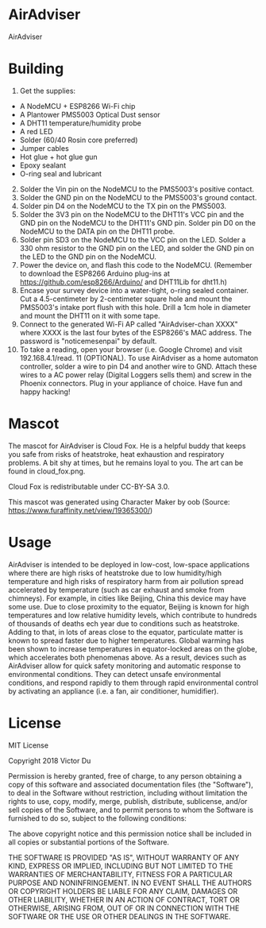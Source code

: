 # AirAdviser

AirAdviser

# Building
1. Get the supplies:
  - A NodeMCU + ESP8266 Wi-Fi chip
  - A Plantower PMS5003 Optical Dust sensor
  - A DHT11 temperature/humidity probe
  - A red LED
  - Solder (60/40 Rosin core preferred)
  - Jumper cables
  - Hot glue + hot glue gun
  - Epoxy sealant
  - O-ring seal and lubricant
2. Solder the Vin pin on the NodeMCU to the PMS5003's positive contact.
3. Solder the GND pin on the NodeMCU to the PMS5003's ground contact.
4. Solder pin D4 on the NodeMCU to the TX pin on the PMS5003.
5. Solder the 3V3 pin on the NodeMCU to the DHT11's VCC pin and the GND pin on the NodeMCU to the DHT11's GND pin. Solder pin D0 on the NodeMCU to the DATA pin on the DHT11 probe.
6. Solder pin SD3 on the NodeMCU to the VCC pin on the LED. Solder a 330 ohm resistor to the GND pin on the LED, and solder the GND pin on the LED to the GND pin on the NodeMCU.
7. Power the device on, and flash this code to the NodeMCU. (Remember to download the ESP8266 Arduino plug-ins at https://github.com/esp8266/Arduino/ and DHT11Lib for dht11.h)
8. Encase your survey device into a water-tight, o-ring sealed container. Cut a 4.5-centimeter by 2-centimeter square hole and mount the PMS5003's intake port flush with this hole. Drill a 1cm hole in diameter and mount the DHT11 on it with some tape.
9. Connect to the generated Wi-Fi AP called "AirAdviser-chan XXXX" where XXXX is the last four bytes of the ESP8266's MAC address. The password is "noticemesenpai" by default.
10. To take a reading, open your browser (i.e. Google Chrome) and visit 192.168.4.1/read.
11 (OPTIONAL). To use AirAdviser as a home automaton controller, solder a wire to pin D4 and another wire to GND. Attach these wires to a AC power relay (Digital Loggers sells them) and screw in the Phoenix connectors. Plug in your appliance of choice. Have fun and happy hacking!

# Mascot
The mascot for AirAdviser is Cloud Fox. He is a helpful buddy that keeps you safe from risks of heatstroke, heat exhaustion and respiratory problems. A bit shy at times, but he remains loyal to you. The art can be found in cloud_fox.png. 

Cloud Fox is redistributable under CC-BY-SA 3.0.

This mascot was generated using Character Maker by oob (Source: https://www.furaffinity.net/view/19365300/)

# Usage
AirAdviser is intended to be deployed in low-cost, low-space applications where there are high risks of heatstroke due to low humidity/high temperature and high risks of respiratory harm from air pollution spread accelerated by temperature (such as car exhaust and smoke from chimneys). For example, in cities like Beijing, China this device may have some use. Due to close proximity to the equator, Beijing is known for high temperatures and low relative humidity levels, which contribute to hundreds of thousands of deaths ech year due to conditions such as heatstroke. Adding to that, in lots of areas close to the equator, particulate matter is known to spread faster due to higher temperatures. Global warming has been shown to increase temperatures in equator-locked areas on the globe, which accelerates both phenomenas above. As a result, devices such as AirAdviser allow for quick safety monitoring and automatic response to environmental conditions. They can detect unsafe environmental conditions, and respond rapidly to them through rapid environmental control by activating an appliance (i.e. a fan, air conditioner, humidifier). 

# License
MIT License

Copyright 2018 Victor Du

Permission is hereby granted, free of charge, to any person obtaining a copy of this software and associated documentation files (the "Software"), to deal in the Software without restriction, including without limitation the rights to use, copy, modify, merge, publish, distribute, sublicense, and/or sell copies of the Software, and to permit persons to whom the Software is furnished to do so, subject to the following conditions:

The above copyright notice and this permission notice shall be included in all copies or substantial portions of the Software.

THE SOFTWARE IS PROVIDED "AS IS", WITHOUT WARRANTY OF ANY KIND, EXPRESS OR IMPLIED, INCLUDING BUT NOT LIMITED TO THE WARRANTIES OF MERCHANTABILITY, FITNESS FOR A PARTICULAR PURPOSE AND NONINFRINGEMENT. IN NO EVENT SHALL THE AUTHORS OR COPYRIGHT HOLDERS BE LIABLE FOR ANY CLAIM, DAMAGES OR OTHER LIABILITY, WHETHER IN AN ACTION OF CONTRACT, TORT OR OTHERWISE, ARISING FROM, OUT OF OR IN CONNECTION WITH THE SOFTWARE OR THE USE OR OTHER DEALINGS IN THE SOFTWARE.
